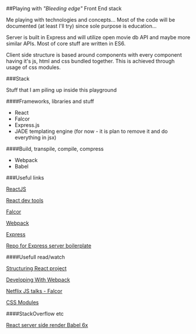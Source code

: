 ##Playing with *"Bleeding edge"* Front End stack

Me playing with technologies and concepts... Most of the code will be documented (at least I'll try) since sole purpose is education...

Server is built in Express and will utilize open movie db API and maybe more similar APIs. Most of core stuff are written in ES6.

Client side structure is based around components with every component having it's js, html and css bundled together. This is achieved through usage of css modules.

###Stack

Stuff that I am piling up inside this playground

####Frameworks, libraries and stuff

* React
* Falcor
* Express.js
* JADE templating engine (for now - it is plan to remove it and do everything in jsx)

####Build, transpile, compile, compress

* Webpack
* Babel

###Useful links

[ReactJS](http://facebook.github.io/react/)

[React dev tools](http://facebook.github.io/react/blog/2015/09/02/new-react-developer-tools.html)

[Falcor](http://netflix.github.io/falcor/)

[Webpack](http://webpack.github.io/)

[Express](http://expressjs.com/en/index.html)

[Repo for Express server boilerplate](https://github.com/metaphorical/quantum-boilerplate)

####Usefull read/watch

[Structuring React project](http://reactjsnews.com/structuring-react-projects/)

[Developing With Webpack](http://survivejs.com/webpack_react/developing_with_webpack/)

[Netflix JS talks - Falcor](https://www.youtube.com/watch?v=z8UgDZ4rXBU)

[CSS Modules](http://glenmaddern.com/articles/css-modules)


####StackOverflow etc

[React server side render Babel 6x](http://stackoverflow.com/questions/33472258/react-serverside-rendering-unexpected-token-jsx-and-babel)
